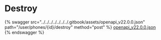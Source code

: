 # Destroy

{% swagger src="../../../../../../../.gitbook/assets/openapi_v22.0.0.json" path="/user/phones/{id}/destroy" method="post" %}
[openapi_v22.0.0.json](../../../../../../../.gitbook/assets/openapi_v22.0.0.json)
{% endswagger %}
